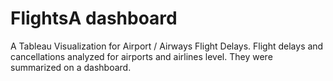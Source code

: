 # FlightsA dashboard 
A Tableau Visualization for Airport / Airways Flight Delays.
Flight delays and cancellations analyzed for airports and airlines level. They were summarized on a dashboard. 
